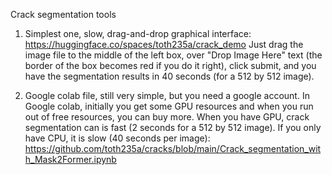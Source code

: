 Crack segmentation tools

1. Simplest one, slow, drag-and-drop graphical interface:
   https://huggingface.co/spaces/toth235a/crack_demo
   Just drag the image file to the middle of the left box, over "Drop Image Here" text (the border of the box becomes red if you do it right), click submit, and you have the segmentation results in 40 seconds (for a 512 by 512 image).
   
2. Google colab file, still very simple, but you need a google account. In Google colab, initially you get some GPU resources and when you run out of free resources, you can buy more. When you have GPU, crack segmentation can is fast (2 seconds for a 512 by 512 image). If you only have CPU, it is slow (40 seconds per image):
   https://github.com/toth235a/cracks/blob/main/Crack_segmentation_with_Mask2Former.ipynb
